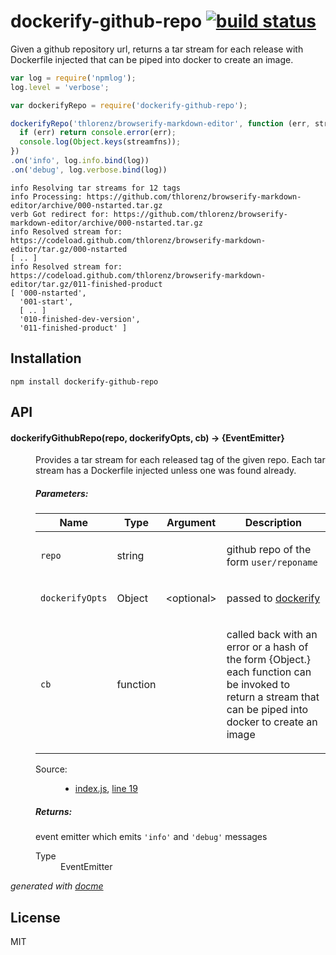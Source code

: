 # dockerify-github-repo [![build status](https://secure.travis-ci.org/thlorenz/dockerify-github-repo.png)](http://travis-ci.org/thlorenz/dockerify-github-repo)

Given a github repository url, returns a tar stream for each release with Dockerfile injected that can be piped into docker to create an image.

```js
var log = require('npmlog');
log.level = 'verbose';

var dockerifyRepo = require('dockerify-github-repo');

dockerifyRepo('thlorenz/browserify-markdown-editor', function (err, streamfns) {
  if (err) return console.error(err);
  console.log(Object.keys(streamfns));    
})
.on('info', log.info.bind(log))
.on('debug', log.verbose.bind(log))
```

```
info Resolving tar streams for 12 tags
info Processing: https://github.com/thlorenz/browserify-markdown-editor/archive/000-nstarted.tar.gz
verb Got redirect for: https://github.com/thlorenz/browserify-markdown-editor/archive/000-nstarted.tar.gz
info Resolved stream for: https://codeload.github.com/thlorenz/browserify-markdown-editor/tar.gz/000-nstarted
[ .. ]
info Resolved stream for: https://codeload.github.com/thlorenz/browserify-markdown-editor/tar.gz/011-finished-product
[ '000-nstarted',
  '001-start',
  [ .. ]
  '010-finished-dev-version',
  '011-finished-product' ]

```

## Installation

    npm install dockerify-github-repo

## API


<!-- START docme generated API please keep comment here to allow auto update -->
<!-- DON'T EDIT THIS SECTION, INSTEAD RE-RUN docme TO UPDATE -->

<div>
<div class="jsdoc-githubify">
<section>
<article>
<div class="container-overview">
<dl class="details">
</dl>
</div>
<dl>
<dt>
<h4 class="name" id="dockerifyGithubRepo"><span class="type-signature"></span>dockerifyGithubRepo<span class="signature">(repo, <span class="optional">dockerifyOpts</span>, cb)</span><span class="type-signature"> &rarr; {EventEmitter}</span></h4>
</dt>
<dd>
<div class="description">
<p>Provides a tar stream for each released tag of the given repo.
Each tar stream has a Dockerfile injected unless one was found already.</p>
</div>
<h5>Parameters:</h5>
<table class="params">
<thead>
<tr>
<th>Name</th>
<th>Type</th>
<th>Argument</th>
<th class="last">Description</th>
</tr>
</thead>
<tbody>
<tr>
<td class="name"><code>repo</code></td>
<td class="type">
<span class="param-type">string</span>
</td>
<td class="attributes">
</td>
<td class="description last"><p>github repo of the form <code>user/reponame</code></p></td>
</tr>
<tr>
<td class="name"><code>dockerifyOpts</code></td>
<td class="type">
<span class="param-type">Object</span>
</td>
<td class="attributes">
&lt;optional><br>
</td>
<td class="description last"><p>passed to <a href="https://github.com/thlorenz/dockerify#tarstream-opts--readablestream">dockerify</a></p></td>
</tr>
<tr>
<td class="name"><code>cb</code></td>
<td class="type">
<span class="param-type">function</span>
</td>
<td class="attributes">
</td>
<td class="description last"><p>called back with an error or a hash of the form {Object.<github-tag:string, value:(function:readablestream)="">}
each function can be invoked to return a stream that can be piped into docker to create an image</github-tag:string,></p></td>
</tr>
</tbody>
</table>
<dl class="details">
<dt class="tag-source">Source:</dt>
<dd class="tag-source"><ul class="dummy"><li>
<a href="index.js.html">index.js</a>, <a href="index.js.html#line19">line 19</a>
</li></ul></dd>
</dl>
<h5>Returns:</h5>
<div class="param-desc">
<p>event emitter which emits <code>'info'</code> and <code>'debug'</code> messages</p>
</div>
<dl>
<dt>
Type
</dt>
<dd>
<span class="param-type">EventEmitter</span>
</dd>
</dl>
</dd>
</dl>
</article>
</section>
</div>

*generated with [docme](https://github.com/thlorenz/docme)*
</div>
<!-- END docme generated API please keep comment here to allow auto update -->

## License

MIT
